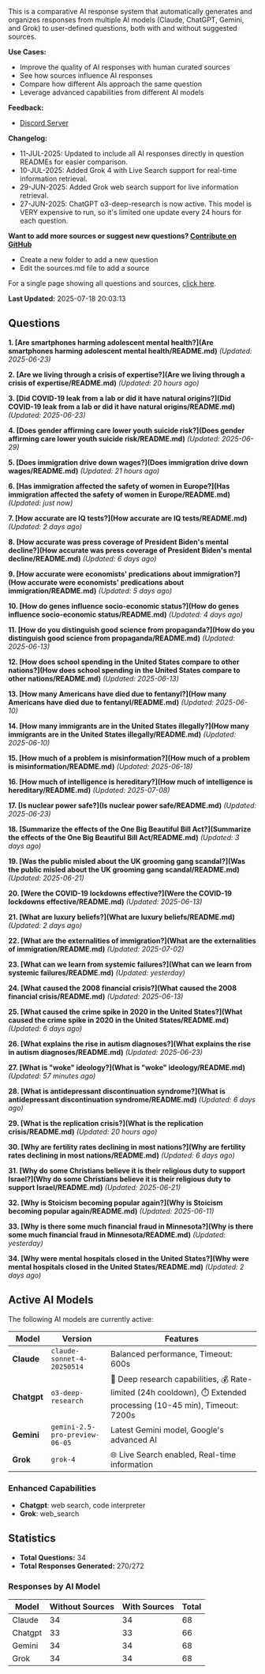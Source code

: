 
This is a comparative AI response system that automatically generates and organizes responses from multiple AI models (Claude, ChatGPT, Gemini, and Grok) to user-defined questions, both with and without suggested sources.

**Use Cases:**

* Improve the quality of AI responses with human curated sources
* See how sources influence AI responses
* Compare how different AIs approach the same question
* Leverage advanced capabilities from different AI models


**Feedback:**
* [Discord Server](https://discord.gg/HPDT9PvS)


**Changelog:**
* 11-JUL-2025: Updated to include all AI responses directly in question READMEs for easier comparison.
* 10-JUL-2025: Added Grok 4 with Live Search support for real-time information retrieval.
* 29-JUN-2025: Added Grok web search support for live information retrieval.
* 27-JUN-2025: ChatGPT o3-deep-research is now active. This model is VERY expensive to run, so it's limited one update every 24 hours for each question.

**Want to add more sources or suggest new questions? [Contribute on GitHub](https://github.com/justinwest/SuggestedSources)**

* Create a new folder to add a new question
* Edit the sources.md file to add a source

For a single page showing all questions and sources, [click here](allsources.md).

**Last Updated:** 2025-07-18 20:03:13

## Questions

**1. [Are smartphones harming adolescent mental health?](Are smartphones harming adolescent mental health/README.md)** *(Updated: 2025-06-23)*

**2. [Are we living through a crisis of expertise?](Are we living through a crisis of expertise/README.md)** *(Updated: 20 hours ago)*

**3. [Did COVID-19 leak from a lab or did it have natural origins?](Did COVID-19 leak from a lab or did it have natural origins/README.md)** *(Updated: 2025-06-23)*

**4. [Does gender affirming care lower youth suicide risk?](Does gender affirming care lower youth suicide risk/README.md)** *(Updated: 2025-06-29)*

**5. [Does immigration drive down wages?](Does immigration drive down wages/README.md)** *(Updated: 21 hours ago)*

**6. [Has immigration affected the safety of women in Europe?](Has immigration affected the safety of women in Europe/README.md)** *(Updated: just now)*

**7. [How accurate are IQ tests?](How accurate are IQ tests/README.md)** *(Updated: 2 days ago)*

**8. [How accurate was press coverage of President Biden's mental decline?](How accurate was press coverage of President Biden's mental decline/README.md)** *(Updated: 6 days ago)*

**9. [How accurate were economists' predications about immigration?](How accurate were economists' predications about immigration/README.md)** *(Updated: 5 days ago)*

**10. [How do genes influence socio-economic status?](How do genes influence socio-economic status/README.md)** *(Updated: 4 days ago)*

**11. [How do you distinguish good science from propaganda?](How do you distinguish good science from propaganda/README.md)** *(Updated: 2025-06-13)*

**12. [How does school spending in the United States compare to other nations?](How does school spending in the United States compare to other nations/README.md)** *(Updated: 2025-06-13)*

**13. [How many Americans have died due to fentanyl?](How many Americans have died due to fentanyl/README.md)** *(Updated: 2025-06-10)*

**14. [How many immigrants are in the United States illegally?](How many immigrants are in the United States illegally/README.md)** *(Updated: 2025-06-10)*

**15. [How much of a problem is misinformation?](How much of a problem is misinformation/README.md)** *(Updated: 2025-06-18)*

**16. [How much of intelligence is hereditary?](How much of intelligence is hereditary/README.md)** *(Updated: 2025-07-08)*

**17. [Is nuclear power safe?](Is nuclear power safe/README.md)** *(Updated: 2025-06-23)*

**18. [Summarize the effects of the One Big Beautiful Bill Act?](Summarize the effects of the One Big Beautiful Bill Act/README.md)** *(Updated: 3 days ago)*

**19. [Was the public misled about the UK grooming gang scandal?](Was the public misled about the UK grooming gang scandal/README.md)** *(Updated: 2025-06-21)*

**20. [Were the COVID-19 lockdowns effective?](Were the COVID-19 lockdowns effective/README.md)** *(Updated: 2025-06-13)*

**21. [What are luxury beliefs?](What are luxury beliefs/README.md)** *(Updated: 2 days ago)*

**22. [What are the externalities of immigration?](What are the externalities of immigration/README.md)** *(Updated: 2025-07-02)*

**23. [What can we learn from systemic failures?](What can we learn from systemic failures/README.md)** *(Updated: yesterday)*

**24. [What caused the 2008 financial crisis?](What caused the 2008 financial crisis/README.md)** *(Updated: 2025-06-13)*

**25. [What caused the crime spike in 2020 in the United States?](What caused the crime spike in 2020 in the United States/README.md)** *(Updated: 6 days ago)*

**26. [What explains the rise in autism diagnoses?](What explains the rise in autism diagnoses/README.md)** *(Updated: 2025-06-23)*

**27. [What is "woke" ideology?](What is "woke" ideology/README.md)** *(Updated: 57 minutes ago)*

**28. [What is antidepressant discontinuation syndrome?](What is antidepressant discontinuation syndrome/README.md)** *(Updated: 6 days ago)*

**29. [What is the replication crisis?](What is the replication crisis/README.md)** *(Updated: 20 hours ago)*

**30. [Why are fertility rates declining in most nations?](Why are fertility rates declining in most nations/README.md)** *(Updated: 6 days ago)*

**31. [Why do some Christians believe it is their religious duty to support Israel?](Why do some Christians believe it is their religious duty to support Israel/README.md)** *(Updated: 2025-06-21)*

**32. [Why is Stoicism becoming popular again?](Why is Stoicism becoming popular again/README.md)** *(Updated: 2025-06-11)*

**33. [Why is there some much financial fraud in Minnesota?](Why is there some much financial fraud in Minnesota/README.md)** *(Updated: yesterday)*

**34. [Why were mental hospitals closed in the United States?](Why were mental hospitals closed in the United States/README.md)** *(Updated: 2 days ago)*


## Active AI Models

The following AI models are currently active:

| Model | Version | Features |
|-------|---------|----------|
| **Claude** | `claude-sonnet-4-20250514` | Balanced performance, Timeout: 600s |
| **Chatgpt** | `o3-deep-research` | 🔬 Deep research capabilities, 💰 Rate-limited (24h cooldown), ⏱️ Extended processing (10-45 min), Timeout: 7200s |
| **Gemini** | `gemini-2.5-pro-preview-06-05` | Latest Gemini model, Google's advanced AI |
| **Grok** | `grok-4` | 🌐 Live Search enabled, Real-time information |

### Enhanced Capabilities

- **Chatgpt**: web search, code interpreter
- **Grok**: web_search


## Statistics

- **Total Questions:** 34
- **Total Responses Generated:** 270/272

### Responses by AI Model

| Model | Without Sources | With Sources | Total |
|-------|----------------|--------------|-------|
| Claude | 34 | 34 | 68 |
| Chatgpt | 33 | 33 | 66 |
| Gemini | 34 | 34 | 68 |
| Grok | 34 | 34 | 68 |


